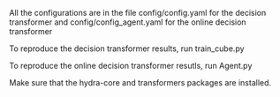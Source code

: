 All the configurations are in the file config/config.yaml for the decision transformer and config/config_agent.yaml for the online decision transformer

To reproduce the decision transformer results, run train_cube.py

To reproduce the online decision transformer resutls, run Agent.py

Make sure that the hydra-core and transformers packages are installed.
